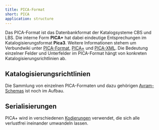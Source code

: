 ```yaml
---
title: PICA-Format
short: PICA
application: structure
---
```


Das PICA-Format ist das Datenbankformat der Katalogsysteme CBS und LBS.  Die
interne Form **PICA+** hat dabei eindeutige Entsprechungen im
Katalogisierungsformat **Pica3**. Weitere Informationen stehem um Verbundwiki
unter [PICA-Format](https://verbundwiki.gbv.de/display/VZG/PICA-Format),
[PICA+](https://verbundwiki.gbv.de/pages/viewpage.action?pageId=40009828) und
[PICA-XML](https://verbundwiki.gbv.de/display/VZG/PICA+XML+Version+1.0).  Die
Bedeutung einzelner Felder und Unterfelder im PICA-Format hängt von konkreten
Katalogisierungsrichtlinien ab.

## Katalogisierungsrichtlinien

Die Sammlung von einzelnen PICA-Formaten und dazu gehörigen
[Avram-Schemas](schema/avram) ist noch im Aufbau.

<list-formats profiles="pica"/>

## Serialisierungen

PICA+ wird in verschiedenen [Kodierungen](code) verwendet, die sich alle
verlustfrei ineinander umwandeln lassen.

<list-encodings model="pica" title=""/>
